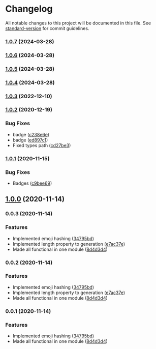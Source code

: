 # Changelog

All notable changes to this project will be documented in this file. See [standard-version](https://github.com/conventional-changelog/standard-version) for commit guidelines.

### [1.0.7](https://github.com/opa-oz/emoji-hash/compare/v1.0.6...v1.0.7) (2024-03-28)

### [1.0.6](https://github.com/opa-oz/emoji-hash/compare/v1.0.2...v1.0.6) (2024-03-28)

### [1.0.5](https://github.com/opa-oz/emoji-hash/compare/v1.0.2...v1.0.5) (2024-03-28)

### [1.0.4](https://github.com/opa-oz/emoji-hash/compare/v1.0.2...v1.0.4) (2024-03-28)

### [1.0.3](https://github.com/opa-oz/emoji-hash/compare/v1.0.2...v1.0.3) (2022-12-10)

### [1.0.2](https://github.com/opa-oz/emoji-hash/compare/v1.0.1...v1.0.2) (2020-12-19)


### Bug Fixes

* badge ([c238e6e](https://github.com/opa-oz/emoji-hash/commit/c238e6e1db95970d63b0ccde98448bc779494664))
* badge ([ed897c1](https://github.com/opa-oz/emoji-hash/commit/ed897c155331f105a54e50f5cdc7b807f58b7bb7))
* Fixed types path ([cd27be3](https://github.com/opa-oz/emoji-hash/commit/cd27be3803a1cbcbd429bc7feb0424f667d37755))

### [1.0.1](https://github.com/opa-oz/emoji-hash/compare/v1.0.0...v1.0.1) (2020-11-15)


### Bug Fixes

* Badges ([c9bee69](https://github.com/opa-oz/emoji-hash/commit/c9bee6904f74616a8d9b0c4f951d741d098c78c0))

## [1.0.0](https://github.com/opa-oz/emoji-hash/compare/v0.0.3...v1.0.0) (2020-11-14)

### 0.0.3 (2020-11-14)


### Features

* Implemented emoji hashing ([34795bd](https://github.com/opa-oz/emoji-hash/commit/34795bd1c1e9c3280a6a5ccd5361674207070ca1))
* Implemented length property to generation ([e7ac37e](https://github.com/opa-oz/emoji-hash/commit/e7ac37edad0907978c828b15526b598df70724c9))
* Made all functional in one module ([8d4d3d4](https://github.com/opa-oz/emoji-hash/commit/8d4d3d4421892275b7adb2ecdd9aea8d1284df8c))

### 0.0.2 (2020-11-14)


### Features

* Implemented emoji hashing ([34795bd](https://github.com/opa-oz/emoji-hash/commit/34795bd1c1e9c3280a6a5ccd5361674207070ca1))
* Implemented length property to generation ([e7ac37e](https://github.com/opa-oz/emoji-hash/commit/e7ac37edad0907978c828b15526b598df70724c9))
* Made all functional in one module ([8d4d3d4](https://github.com/opa-oz/emoji-hash/commit/8d4d3d4421892275b7adb2ecdd9aea8d1284df8c))

### 0.0.1 (2020-11-14)


### Features

* Implemented emoji hashing ([34795bd](https://github.com/opa-oz/emoji-hash/commit/34795bd1c1e9c3280a6a5ccd5361674207070ca1))
* Made all functional in one module ([8d4d3d4](https://github.com/opa-oz/emoji-hash/commit/8d4d3d4421892275b7adb2ecdd9aea8d1284df8c))
